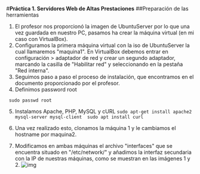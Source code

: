 #**Práctica 1. Servidores Web de Altas Prestaciones**
##Preparación de las herramientas

1. El profesor nos proporcionó la imagen de UbuntuServer por lo que una vez guardada en nuestro PC, pasamos ha crear la máquina virtual (en mi caso con VirtualBox).
2. Configuramos la primera máquina virtual con la iso de UbuntuServer la cual llamaremos "maquina1". En VirtualBox debemos entrar en configuración > adaptador de red y crear un segundo adaptador, marcando la casilla de "Habilitar red" y  seleccionando en la pestaña "Red interna". 
3. Seguimos paso a paso el proceso de instalación, que encontramos en el documento proporcionado por el profesor.
4. Definimos password root
  
  ` sudo passwd root`

5. Instalamos Apache, PHP, MySQL y cURL
  `sudo apt-get install apache2 mysql-server mysql-client 
   sudo apt install curl `

6. Una vez realizado esto, clonamos la máquina 1 y le cambiamos el hostname por maquina2.
7. Modificamos en ambas máquinas el archivo "interfaces" que se encuentra situado en "/etc/network/" y añadimos la interfaz secundaria con la IP de nuestras máquinas, como se muestran en las imágenes 1 y 2.
![img](http://www.dominio.com/carpeta/archivo.png)
